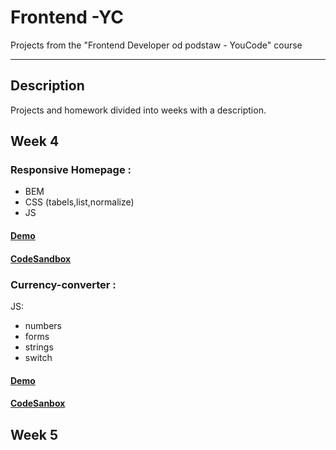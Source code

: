# Frontend -YC
Projects from the "Frontend Developer od podstaw - YouCode" course
******
## Description
Projects and homework divided into weeks with a description.


## Week 4
### Responsive Homepage : 
- BEM
- CSS (tabels,list,normalize)
- JS
#### [Demo](https://dominikblak.github.io/Frontend-YC/Tydzien%203/homepage/)
#### [CodeSandbox](https://codesandbox.io/s/homepage-0nvoq)

### Currency-converter :
JS:
- numbers
- forms
- strings
- switch
#### [Demo](https://dominikblak.github.io/Frontend-YC/Tydzien%204/currency-converter/)
#### [CodeSanbox](https://codesandbox.io/s/currency-converter-3plt7)

## Week 5
